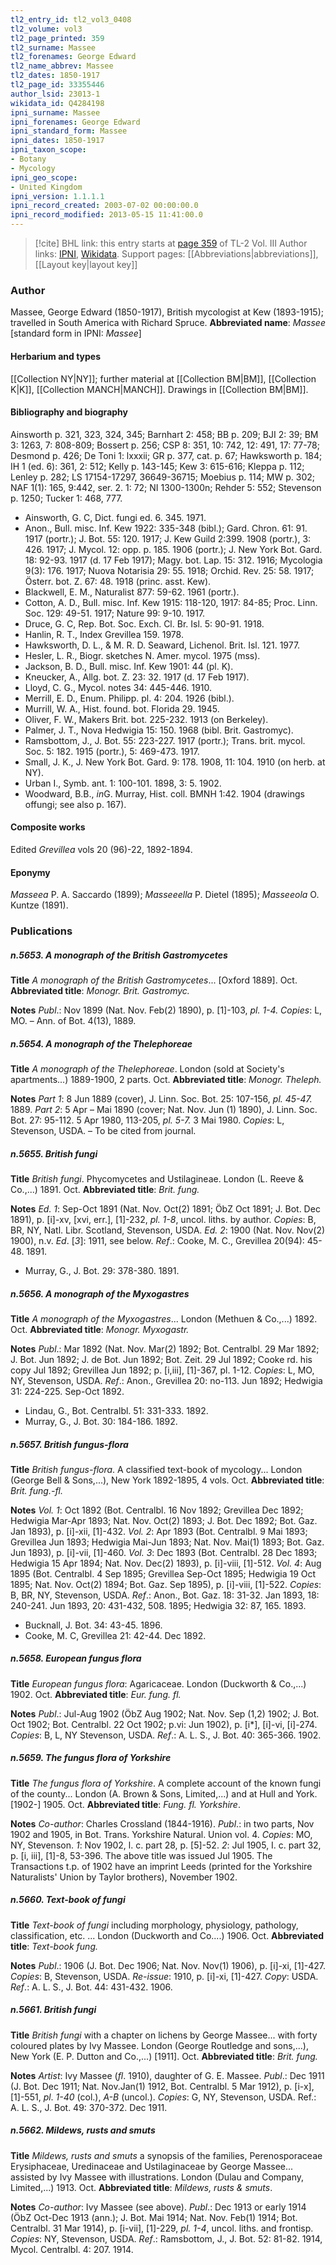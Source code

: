 ```yaml
---
tl2_entry_id: tl2_vol3_0408
tl2_volume: vol3
tl2_page_printed: 359
tl2_surname: Massee
tl2_forenames: George Edward
tl2_name_abbrev: Massee
tl2_dates: 1850-1917
tl2_page_id: 33355446
author_lsid: 23013-1
wikidata_id: Q4284198
ipni_surname: Massee
ipni_forenames: George Edward
ipni_standard_form: Massee
ipni_dates: 1850-1917
ipni_taxon_scope: 
- Botany
- Mycology
ipni_geo_scope: 
- United Kingdom
ipni_version: 1.1.1.1
ipni_record_created: 2003-07-02 00:00:00.0
ipni_record_modified: 2013-05-15 11:41:00.0
---
```


> [!cite] BHL link: this entry starts at [page 359](https://www.biodiversitylibrary.org/page/33355446) of TL-2 Vol. III
> Author links: [IPNI](https://www.ipni.org/a/23013-1), [Wikidata](https://www.wikidata.org/wiki/Q4284198). Support pages: [[Abbreviations|abbreviations]], [[Layout key|layout key]]

### Author

Massee, George Edward (1850-1917), British mycologist at Kew (1893-1915); travelled in South America with Richard Spruce. 
**Abbreviated name**: *Massee* \[standard form in IPNI: *Massee*\]

#### Herbarium and types

[[Collection NY|NY]]; further material at [[Collection BM|BM]], [[Collection K|K]], [[Collection MANCH|MANCH]]. Drawings in [[Collection BM|BM]].

#### Bibliography and biography

Ainsworth p. 321, 323, 324, 345; Barnhart 2: 458; BB p. 209; BJI 2: 39; BM 3: 1263, 7: 808-809; Bossert p. 256; CSP 8: 351, 10: 742, 12: 491, 17: 77-78; Desmond p. 426; De Toni 1: lxxxii; GR p. 377, cat. p. 67; Hawksworth p. 184; IH 1 (ed. 6): 361, 2: 512; Kelly p. 143-145; Kew 3: 615-616; Kleppa p. 112; Lenley p. 282; LS 17154-17297, 36649-36715; Moebius p. 114; MW p. 302; NAF 1(1): 165, 9:442, ser. 2. 1: 72; NI 1300-1300n; Rehder 5: 552; Stevenson p. 1250; Tucker 1: 468, 777.
- Ainsworth, G. C, Dict. fungi ed. 6. 345. 1971.
- Anon., Bull. misc. Inf. Kew 1922: 335-348 (bibl.); Gard. Chron. 61: 91. 1917 (portr.); J. Bot. 55: 120. 1917; J. Kew Guild 2:399. 1908 (portr.), 3: 426. 1917; J. Mycol. 12: opp. p. 185. 1906 (portr.); J. New York Bot. Gard. 18: 92-93. 1917 (d. 17 Feb 1917); Magy. bot. Lap. 15: 312. 1916; Mycologia 9(3): 176. 1917; Nuova Notarisia 29: 55. 1918; Orchid. Rev. 25: 58. 1917; Österr. bot. Z. 67: 48. 1918 (princ. asst. Kew).
- Blackwell, E. M., Naturalist 877: 59-62. 1961 (portr.).
- Cotton, A. D., Bull. misc. Inf. Kew 1915: 118-120, 1917: 84-85; Proc. Linn. Soc. 129: 49-51. 1917; Nature 99: 9-10. 1917.
- Druce, G. C, Rep. Bot. Soc. Exch. Cl. Br. Isl. 5: 90-91. 1918.
- Hanlin, R. T., Index Grevillea 159. 1978.
- Hawksworth, D. L., & M. R. D. Seaward, Lichenol. Brit. Isl. 121. 1977.
- Hesler, L. R., Biogr. sketches N. Amer. mycol. 1975 (mss).
- Jackson, B. D., Bull. misc. Inf. Kew 1901: 44 (pl. K).
- Kneucker, A., Allg. bot. Z. 23: 32. 1917 (d. 17 Feb 1917).
- Lloyd, C. G., Mycol. notes 34: 445-446. 1910.
- Merrill, E. D., Enum. Philipp. pl. 4: 204. 1926 (bibl.).
- Murrill, W. A., Hist. found. bot. Florida 29. 1945.
- Oliver, F. W., Makers Brit. bot. 225-232. 1913 (on Berkeley).
- Palmer, J. T., Nova Hedwigia 15: 150. 1968 (bibl. Brit. Gastromyc).
- Ramsbottom, J., J. Bot. 55: 223-227. 1917 (portr.); Trans. brit. mycol. Soc. 5: 182. 1915 (portr.), 5: 469-473. 1917.
- Small, J. K., J. New York Bot. Gard. 9: 178. 1908, 11: 104. 1910 (on herb. at NY).
- Urban I., Symb. ant. 1: 100-101. 1898, 3: 5. 1902.
- Woodward, B.B., *in*G. Murray, Hist. coll. BMNH 1:42. 1904 (drawings offungi; see also p. 167).

#### Composite works

Edited *Grevillea* vols 20 (96)-22, 1892-1894.

#### Eponymy

*Masseea* P. A. Saccardo (1899); *Masseeella* P. Dietel (1895); *Masseeola* O. Kuntze (1891).

### Publications

##### n.5653. A monograph of the British Gastromycetes

**Title**
*A monograph of the British Gastromycetes*... \[Oxford 1889\]. Oct.
**Abbreviated title**: *Monogr. Brit. Gastromyc.*

**Notes**
*Publ*.: Nov 1899 (Nat. Nov. Feb(2) 1890), p. \[1\]-103, *pl. 1-4. Copies*: L, MO. – Ann. of Bot. 4(13), 1889.

##### n.5654. A monograph of the Thelephoreae

**Title**
*A monograph of the Thelephoreae*. London (sold at Society's apartments...) 1889-1900, 2 parts. Oct.
**Abbreviated title**: *Monogr. Theleph.*

**Notes**
*Part 1*: 8 Jun 1889 (cover), J. Linn. Soc. Bot. 25: 107-156, *pl. 45-47.* 1889.
*Part 2*: 5 Apr – Mai 1890 (cover; Nat. Nov. Jun (1) 1890), J. Linn. Soc. Bot. 27: 95-112. 5 Apr 1980, 113-205, *pl. 5-7.* 3 Mai 1980.
*Copies*: L, Stevenson, USDA. – To be cited from journal.

##### n.5655. British fungi

**Title**
*British fungi*. Phycomycetes and Ustilagineae. London (L. Reeve & Co.,...) 1891. Oct.
**Abbreviated title**: *Brit. fung.*

**Notes**
*Ed. 1*: Sep-Oct 1891 (Nat. Nov. Oct(2) 1891; ÖbZ Oct 1891; J. Bot. Dec 1891), p. \[i\]-xv, \[xvi, err.\], \[1\]-232, *pl. 1-8*, uncol. liths. by author. *Copies*: B, BR, NY, Natl. Libr. Scotland, Stevenson, USDA.
*Ed. 2*: 1900 (Nat. Nov. Nov(2) 1900), n.v.
*Ed*. \[*3*\]: 1911, see below.
*Ref*.: Cooke, M. C., Grevillea 20(94): 45-48. 1891.
- Murray, G., J. Bot. 29: 378-380. 1891.

##### n.5656. A monograph of the Myxogastres

**Title**
*A monograph of the Myxogastres*... London (Methuen & Co.,...) 1892. Oct.
**Abbreviated title**: *Monogr. Myxogastr.*

**Notes**
*Publ*.: Mar 1892 (Nat. Nov. Mar(2) 1892; Bot. Centralbl. 29 Mar 1892; J. Bot. Jun 1892; J. de Bot. Jun 1892; Bot. Zeit. 29 Jul 1892; Cooke rd. his copy Jul 1892; Grevillea Jun 1892; p. \[i,iii\], \[1\]-367, pl. 1-12. *Copies*: L, MO, NY, Stevenson, USDA.
*Ref*.: Anon., Grevillea 20: no-113. Jun 1892; Hedwigia 31: 224-225. Sep-Oct 1892.
- Lindau, G., Bot. Centralbl. 51: 331-333. 1892.
- Murray, G., J. Bot. 30: 184-186. 1892.

##### n.5657. British fungus-flora

**Title**
*British fungus-flora*. A classified text-book of mycology... London (George Bell & Sons,...), New York 1892-1895, 4 vols. Oct.
**Abbreviated title**: *Brit. fung.-fl.*

**Notes**
*Vol. 1*: Oct 1892 (Bot. Centralbl. 16 Nov 1892; Grevillea Dec 1892; Hedwigia Mar-Apr 1893; Nat. Nov. Oct(2) 1893; J. Bot. Dec 1892; Bot. Gaz. Jan 1893), p. \[i\]-xii, \[1\]-432.
*Vol. 2*: Apr 1893 (Bot. Centralbl. 9 Mai 1893; Grevillea Jun 1893; Hedwigia Mai-Jun 1893; Nat. Nov. Mai(1) 1893; Bot. Gaz. Jun 1893), p. \[i\]-vii, \[1\]-460.
*Vol. 3*: Dec 1893 (Bot. Centralbl. 28 Dec 1893; Hedwigia 15 Apr 1894; Nat. Nov. Dec(2) 1893), p. \[i\]-viii, \[1\]-512.
*Vol. 4*: Aug 1895 (Bot. Centralbl. 4 Sep 1895; Grevillea Sep-Oct 1895; Hedwigia 19 Oct 1895; Nat. Nov. Oct(2) 1894; Bot. Gaz. Sep 1895), p. \[i\]-viii, \[1\]-522.
*Copies*: B, BR, NY, Stevenson, USDA.
*Ref*.: Anon., Bot. Gaz. 18: 31-32. Jan 1893, 18: 240-241. Jun 1893, 20: 431-432, 508. 1895; Hedwigia 32: 87, 165. 1893.
- Bucknall, J. Bot. 34: 43-45. 1896.
- Cooke, M. C, Grevillea 21: 42-44. Dec 1892.

##### n.5658. European fungus flora

**Title**
*European fungus flora*: Agaricaceae. London (Duckworth & Co.,...) 1902. Oct.
**Abbreviated title**: *Eur. fung. fl.*

**Notes**
*Publ*.: Jul-Aug 1902 (ÖbZ Aug 1902; Nat. Nov. Sep (1,2) 1902; J. Bot. Oct 1902; Bot. Centralbl. 22 Oct 1902; p.vi: Jun 1902), p. \[i\*\], \[i\]-vi, \[i\]-274. *Copies*: B, L, NY Stevenson, USDA.
*Ref*.: A. L. S., J. Bot. 40: 365-366. 1902.

##### n.5659. The fungus flora of Yorkshire

**Title**
*The fungus flora of Yorkshire*. A complete account of the known fungi of the county... London (A. Brown & Sons, Limited,...) and at Hull and York. \[1902-\] 1905. Oct.
**Abbreviated title**: *Fung. fl. Yorkshire*.

**Notes**
*Co-author*: Charles Crossland (1844-1916).
*Publ*.: in two parts, Nov 1902 and 1905, in Bot. Trans. Yorkshire Natural. Union vol. 4.
*Copies*: MO, NY, Stevenson.
*1*: Nov 1902, l. c. part 28, p. \[5\]-52.
*2*: Jul 1905, I. c. part 32, p. \[i, iii\], \[1\]-8, 53-396.
The above title was issued Jul 1905. The Transactions t.p. of 1902 have an imprint Leeds (printed for the Yorkshire Naturalists' Union by Taylor brothers), November 1902.

##### n.5660. Text-book of fungi

**Title**
*Text-book of fungi* including morphology, physiology, pathology, classification, etc. ... London (Duckworth and Co....) 1906. Oct.
**Abbreviated title**: *Text-book fung.*

**Notes**
*Publ*.: 1906 (J. Bot. Dec 1906; Nat. Nov. Nov(1) 1906), p. \[i\]-xi, \[1\]-427. *Copies*: B, Stevenson, USDA.
*Re-issue*: 1910, p. \[i\]-xi, \[1\]-427. *Copy*: USDA.
*Ref*.: A. L. S., J. Bot. 44: 431-432. 1906.

##### n.5661. British fungi

**Title**
*British fungi* with a chapter on lichens by George Massee... with forty coloured plates by Ivy Massee. London (George Routledge and sons,...), New York (E. P. Dutton and Co.,...) \[1911\]. Oct.
**Abbreviated title**: *Brit. fung.*

**Notes**
*Artist*: Ivy Massee (*fl*. 1910), daughter of G. E. Massee.
*Publ*.: Dec 1911 (J. Bot. Dec 1911; Nat. Nov.Jan(1) 1912, Bot. Centralbl. 5 Mar 1912), p. \[i-x\], \[1\]-551, *pl*. *1-40* (col.), *A-B* (uncol.). *Copies*: G, NY, Stevenson, USDA.
Ref.: A. L. S., J. Bot. 49: 370-372. Dec 1911.

##### n.5662. Mildews, rusts and smuts

**Title**
*Mildews, rusts and smuts* a synopsis of the families, Perenosporaceae Erysiphaceae, Uredinaceae and Ustilaginaceae by George Massee... assisted by Ivy Massee with illustrations. London (Dulau and Company, Limited,...) 1913. Oct.
**Abbreviated title**: *Mildews, rusts & smuts*.

**Notes**
*Co-author*: Ivy Massee (see above).
*Publ*.: Dec 1913 or early 1914 (ÖbZ Oct-Dec 1913 (ann.); J. Bot. Mai 1914; Nat. Nov. Feb(1) 1914; Bot. Centralbl. 31 Mar 1914), p. \[i-vii\], \[1\]-229, *pl. 1-4*, uncol. liths. and frontisp. *Copies*: NY, Stevenson, USDA.
*Ref*.: Ramsbottom, J., J. Bot. 52: 81-82. 1914, Mycol. Centralbl. 4: 207. 1914.

